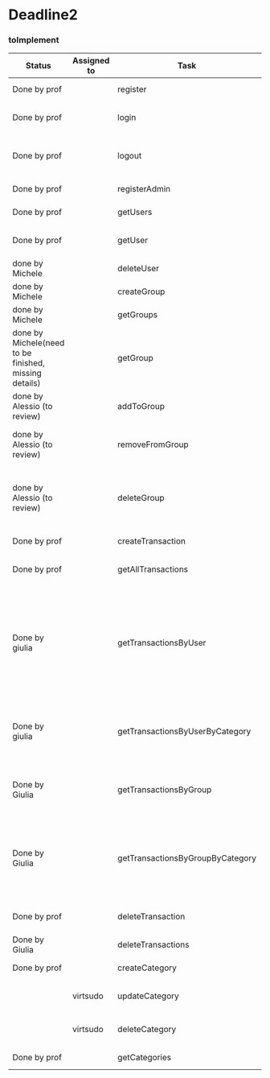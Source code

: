 # Deadline2
### toImplement
| Status                                                | Assigned to | Task                             | Description                                                                                               |
|-------------------------------------------------------|-------------|----------------------------------|-----------------------------------------------------------------------------------------------------------|
| Done by prof                                          |             | register                         | create a new user                                                                                         |
| Done by prof                                          |             | login                            | authorize access for a given user                                                                         |
| Done by prof                                          |             | logout                           | stop authorization for a given user                                                                       |
| Done by prof                                          |             | registerAdmin                    | create a new Admin                                                                                        |
| Done by prof                                          |             | getUsers                         | return all users                                                                                          |
| Done by prof                                          |             | getUser                          | return info about a specific user                                                                         |
| done by Michele                                       |             | deleteUser                       | cancel a user                                                                                             |
| done by Michele                                       |             | createGroup                      | create a new group                                                                                        |
| done by Michele                                       |             | getGroups                        | return all groups                                                                                         |
| done by Michele(need to be finished, missing details) |             | getGroup                         | return info about a specific group                                                                        |
| done by Alessio (to review)                           |             | addToGroup                       | add many users to a given group                                                                           |
| done by Alessio (to review)                           |             | removeFromGroup                  | remove many users from a given group                                                                      |
| done by Alessio (to review)                           |             | deleteGroup                      | cancel a group, users members of the group remain unchanged                                               |
| Done by prof                                          |             | createTransaction                | create a new transaction                                                                                  |
| Done by prof                                          |             | getAllTransactions               | return all transactions (by all users)                                                                    |
| Done by giulia                                        |             | getTransactionsByUser            | return transactions of a given user. transactions may be filtered by date, by period, by max / min amount |
| Done by giulia                                        |             | getTransactionsByUserByCategory  | return transactions of a given user and a given category                                                  |
| Done by Giulia                                        |             | getTransactionsByGroup           | return all transactions of all users of a given group                                                     |
| Done by Giulia                                        |             | getTransactionsByGroupByCategory | return all transactions of all users of a given group, filtered by a given category                       |
| Done by prof                                          |             | deleteTransaction                | delete a given transaction                                                                                |
| Done by Giulia                                        |             | deleteTransactions               | delete many transactions                                                                                  |
| Done by prof                                          |             | createCategory                   | create a new category                                                                                     |
|                                                       | virtsudo    | updateCategory                   | modify existing category                                                                                  |
|                                                       | virtsudo    | deleteCategory                   | delete a given category                                                                                   |
| Done by prof                                          |             | getCategories                    | list all categories                                                                                       |


